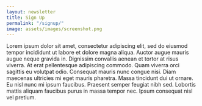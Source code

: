```yaml
---
layout: newsletter
title: Sign Up
permalink: "/signup/"
image: assets/images/screenshot.png
---
```


Lorem ipsum dolor sit amet, consectetur adipiscing elit, sed do eiusmod tempor incididunt ut labore et dolore magna aliqua. Auctor augue mauris augue neque gravida in. Dignissim convallis aenean et tortor at risus viverra. At erat pellentesque adipiscing commodo. Quam viverra orci sagittis eu volutpat odio. Consequat mauris nunc congue nisi. Diam maecenas ultricies mi eget mauris pharetra. Massa tincidunt dui ut ornare. Eu nisl nunc mi ipsum faucibus. Praesent semper feugiat nibh sed. Lobortis mattis aliquam faucibus purus in massa tempor nec. Ipsum consequat nisl vel pretium.
